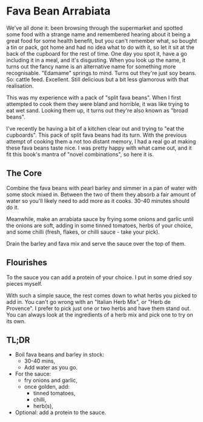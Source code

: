 # Fava Bean Arrabiata

We've all done it: been browsing through the supermarket and spotted some food
with a strange name and remembered hearing about it being a great food for some
health benefit, but you can't remember what, so bought a tin or pack, got home
and had no idea what to do with it, so let it sit at the back of the cupboard
for the rest of time. One day you spot it, have a go including it in a meal,
and it's disgusting. When you look up the name, it turns out the fancy name is
an alternative name for something more recognisable. "Edamame" springs to mind.
Turns out they're just soy beans.  So: cattle feed.  Excellent.  Still
delicious but a bit less glamorous with that realisation.

This was my experience with a pack of "split fava beans".  When I first
attempted to cook them they were bland and horrible, it was like trying to eat
wet sand.  Looking them up, it turns out they're also known as "broad beans".

I've recently be having a bit of a kitchen clear out and trying to "eat the
cupboards".  This pack of split fava beans had its turn.  With the previous
attempt of cooking them a not too distant memory, I had a real go at making
these fava beans taste nice.  I was pretty happy with what came out, and it fit
this book's mantra of "novel combinations", so here it is.

## The Core

Combine the fava beans with pearl barley and simmer in a pan of water with some
stock mixed in. Between the two of them they absorb a fair amount of water so
you'll likely need to add more as it cooks. 30-40 minutes should do it.

Meanwhile, make an arrabiata sauce by frying some onions and garlic until the
onions are soft, adding in some tinned tomatoes, herbs of your choice, and some
chilli (fresh, flakes, or chilli sauce - take your pick).

Drain the barley and fava mix and serve the sauce over the top of them.

## Flourishes

To the sauce you can add a protein of your choice.  I put in some dried soy
pieces myself.

With such a simple sauce, the rest comes down to what herbs you picked to add
in.  You can't go wrong with an "Italian Herb Mix", or "Herb de Provence".  I
prefer to pick just one or two herbs and have them stand out.  You can always
look at the ingredients of a herb mix and pick one to try on its own.

## TL;DR

- Boil fava beans and barley in stock:
  + 30-40 mins,
  + Add water as you go.
- For the sauce:
  + fry onions and garlic,
  + once golden, add:
    * tinned tomatoes,
    * chilli,
    * herb(s),
- Optional: add a protein to the sauce.


